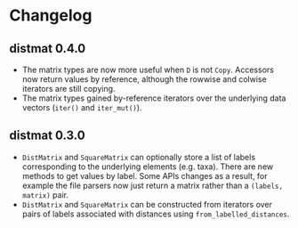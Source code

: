 # Changelog

## distmat 0.4.0

  * The matrix types are now more useful when `D` is not `Copy`. Accessors now
    return values by reference, although the rowwise and colwise iterators are
    still copying.
  * The matrix types gained by-reference iterators over the underlying data
    vectors (`iter()` and `iter_mut()`).

## distmat 0.3.0

  * `DistMatrix` and `SquareMatrix` can optionally store a list of labels
    corresponding to the underlying elements (e.g. taxa). There are new methods
    to get values by label. Some APIs changes as a result, for example the file
    parsers now just return a matrix rather than a `(labels, matrix)` pair.
  * `DistMatrix` and `SquareMatrix` can be constructed from iterators over
    pairs of labels associated with distances using `from_labelled_distances`.
